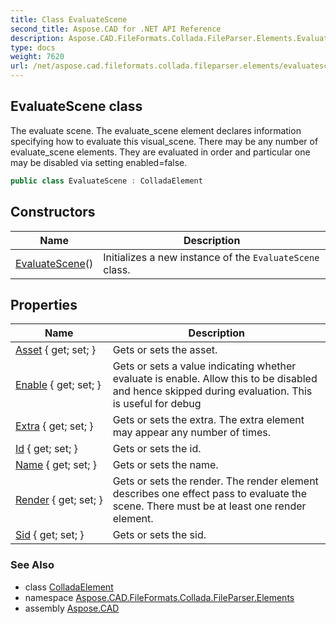 ```yaml
---
title: Class EvaluateScene
second_title: Aspose.CAD for .NET API Reference
description: Aspose.CAD.FileFormats.Collada.FileParser.Elements.EvaluateScene class. The evaluate scene. The evaluate_scene element declares information specifying how to evaluate this visual_scene. There may be any number of evaluate_scene elements. They are evaluated in order and particular one may be disabled via setting enabledfalse
type: docs
weight: 7620
url: /net/aspose.cad.fileformats.collada.fileparser.elements/evaluatescene/
---
```

## EvaluateScene class

The evaluate scene. The evaluate_scene element declares information specifying how to evaluate this visual_scene. There may be any number of evaluate_scene elements. They are evaluated in order and particular one may be disabled via setting enabled=false.

```csharp
public class EvaluateScene : ColladaElement
```

## Constructors

| Name | Description |
| --- | --- |
| [EvaluateScene](evaluatescene/)() | Initializes a new instance of the `EvaluateScene` class. |

## Properties

| Name | Description |
| --- | --- |
| [Asset](../../aspose.cad.fileformats.collada.fileparser.elements/evaluatescene/asset/) { get; set; } | Gets or sets the asset. |
| [Enable](../../aspose.cad.fileformats.collada.fileparser.elements/evaluatescene/enable/) { get; set; } | Gets or sets a value indicating whether evaluate is enable. Allow this to be disabled and hence skipped during evaluation. This is useful for debug |
| [Extra](../../aspose.cad.fileformats.collada.fileparser.elements/evaluatescene/extra/) { get; set; } | Gets or sets the extra. The extra element may appear any number of times. |
| [Id](../../aspose.cad.fileformats.collada.fileparser.elements/evaluatescene/id/) { get; set; } | Gets or sets the id. |
| [Name](../../aspose.cad.fileformats.collada.fileparser.elements/evaluatescene/name/) { get; set; } | Gets or sets the name. |
| [Render](../../aspose.cad.fileformats.collada.fileparser.elements/evaluatescene/render/) { get; set; } | Gets or sets the render. The render element describes one effect pass to evaluate the scene. There must be at least one render element. |
| [Sid](../../aspose.cad.fileformats.collada.fileparser.elements/evaluatescene/sid/) { get; set; } | Gets or sets the sid. |

### See Also

* class [ColladaElement](../colladaelement/)
* namespace [Aspose.CAD.FileFormats.Collada.FileParser.Elements](../../aspose.cad.fileformats.collada.fileparser.elements/)
* assembly [Aspose.CAD](../../)


